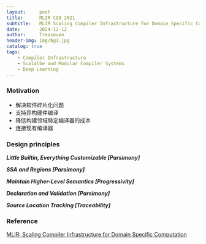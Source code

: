 ```yaml
---
layout:     post
title:      MLIR CGO 2021
subtitle:   MLIR Scaling Compiler Infrastructure for Domain Specific Computation
date:       2024-12-12
author:     Treaseven
header-img: img/bg3.jpg
catalog: true
tags:
    - Compiler Infrastructure
    - Scalalbe and Modular Compiler Systems
    - Deep Learning
---
```


### Motivation
* 解决软件碎片化问题
* 支持异构硬件编译
* 降低构建领域特定编译器的成本
* 连接现有编译器


### Design principles
***Little Builtin, Everything Customizable \[Parsimony\]***

***SSA and Regions \[Parsimony\]***

***Maintain Higher-Level Semantics \[Progressivity\]***

***Declaration and Validation \[Parsimony\]***

***Source Location Tracking \[Traceability\]***

### Reference
[MLIR: Scaling Compiler Infrastructure for Domain Specific Computation](https://rcs.uwaterloo.ca/~ali/cs842-s23/papers/mlir.pdf)